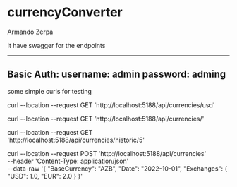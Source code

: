 # currencyConverter

Armando Zerpa


It have swagger for the endpoints


---------
Basic Auth:
username: admin
password: adming
------------

some simple curls for testing

curl --location --request GET 'http://localhost:5188/api/currencies/usd'


curl --location --request GET 'http://localhost:5188/api/currencies/'


curl --location --request GET 'http://localhost:5188/api/currencies/historic/5'


curl --location --request POST 'http://localhost:5188/api/currencies' \
--header 'Content-Type: application/json' \
--data-raw '{
    "BaseCurrency": "AZB",
    "Date": "2022-10-01",
    "Exchanges": {
        "USD": 1.0,
        "EUR": 2.0
    }
}'
